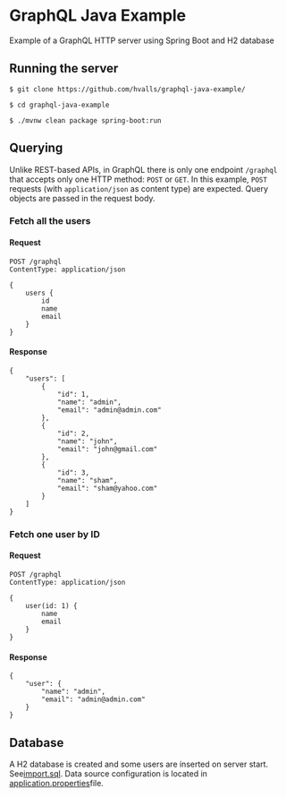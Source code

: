 # GraphQL Java Example
Example of a GraphQL HTTP server using Spring Boot and H2 database

## Running the server

```
$ git clone https://github.com/hvalls/graphql-java-example/

$ cd graphql-java-example

$ ./mvnw clean package spring-boot:run
```

## Querying

Unlike REST-based APIs, in GraphQL there is only one endpoint `/graphql` that accepts only one HTTP method: `POST` or `GET`.
In this example, `POST` requests (with `application/json` as content type) are expected. Query objects are passed in the 
request body.

### Fetch all the users

#### Request
```
POST /graphql
ContentType: application/json

{
    users {
        id
        name
        email
    }
}
```

#### Response

```
{
    "users": [
        {
            "id": 1,
            "name": "admin",
            "email": "admin@admin.com"
        },
        {
            "id": 2,
            "name": "john",
            "email": "john@gmail.com"
        },
        {
            "id": 3,
            "name": "sham",
            "email": "sham@yahoo.com"
        }
    ]
}
```

### Fetch one user by ID 

#### Request
```
POST /graphql
ContentType: application/json

{
    user(id: 1) {
        name
        email
    }
}
```

#### Response

```
{
    "user": {
        "name": "admin",
        "email": "admin@admin.com"
    }
}
```

## Database

A H2 database is created and some users are inserted on server start. See[import.sql](https://github.com/hvalls/graphql-java-example/blob/master/src/main/resources/import.sql).
Data source configuration is located in [application.properties](https://github.com/hvalls/graphql-java-example/blob/master/src/main/resources/application.properties)file.